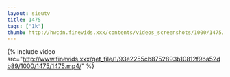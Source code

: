 ```yaml
--- 
layout: sieutv
title: 1475
tags: ["1k"]
thumb: http://hwcdn.finevids.xxx/contents/videos_screenshots/1000/1475/preview.mp4.jpg
---
```

{% include video src="http://www.finevids.xxx/get_file/1/93e2255cb8752893b10812f9ba52db89/1000/1475/1475.mp4/" %} 
